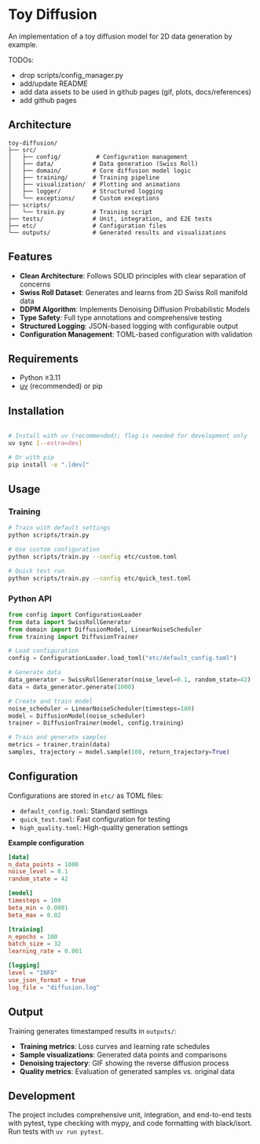 # Toy Diffusion

An implementation of a toy diffusion model for 2D data generation by example.

TODOs:

* drop scripts/config_manager.py
* add/update README
* add data assets to be used in github pages (gif, plots, docs/references)
* add github pages

## Architecture

```
toy-diffusion/
├── src/
│   ├── config/          # Configuration management
│   ├── data/           # Data generation (Swiss Roll)
│   ├── domain/         # Core diffusion model logic
│   ├── training/       # Training pipeline
│   ├── visualization/  # Plotting and animations
│   ├── logger/         # Structured logging
│   └── exceptions/     # Custom exceptions
├── scripts/
│   └── train.py        # Training script
├── tests/              # Unit, integration, and E2E tests
├── etc/                # Configuration files
└── outputs/            # Generated results and visualizations
```

## Features

- **Clean Architecture**: Follows SOLID principles with clear separation of concerns
- **Swiss Roll Dataset**: Generates and learns from 2D Swiss Roll manifold data
- **DDPM Algorithm**: Implements Denoising Diffusion Probabilistic Models
- **Type Safety**: Full type annotations and comprehensive testing
- **Structured Logging**: JSON-based logging with configurable output
- **Configuration Management**: TOML-based configuration with validation

## Requirements

- Python ≥3.11
- [uv](https://docs.astral.sh/uv/) (recommended) or pip

## Installation

```bash

# Install with uv (recommended); flag is needed for development only
uv sync [--extra=dev]

# Or with pip
pip install -e ".[dev]"
```

## Usage

### Training

```bash
# Train with default settings
python scripts/train.py

# Use custom configuration
python scripts/train.py --config etc/custom.toml

# Quick test run
python scripts/train.py --config etc/quick_test.toml
```

### Python API

```python
from config import ConfigurationLoader
from data import SwissRollGenerator
from domain import DiffusionModel, LinearNoiseScheduler
from training import DiffusionTrainer

# Load configuration
config = ConfigurationLoader.load_toml("etc/default_config.toml")

# Generate data
data_generator = SwissRollGenerator(noise_level=0.1, random_state=42)
data = data_generator.generate(1000)

# Create and train model
noise_scheduler = LinearNoiseScheduler(timesteps=100)
model = DiffusionModel(noise_scheduler)
trainer = DiffusionTrainer(model, config.training)

# Train and generate samples
metrics = trainer.train(data)
samples, trajectory = model.sample(100, return_trajectory=True)
```

## Configuration

Configurations are stored in `etc/` as TOML files:

- `default_config.toml`: Standard settings
- `quick_test.toml`: Fast configuration for testing
- `high_quality.toml`: High-quality generation settings

**Example configuration**

```toml
[data]
n_data_points = 1000
noise_level = 0.1
random_state = 42

[model]
timesteps = 100
beta_min = 0.0001
beta_max = 0.02

[training]
n_epochs = 100
batch_size = 32
learning_rate = 0.001

[logging]
level = "INFO"
use_json_format = true
log_file = "diffusion.log"
```

## Output

Training generates timestamped results in `outputs/`:

- **Training metrics**: Loss curves and learning rate schedules
- **Sample visualizations**: Generated data points and comparisons
- **Denoising trajectory**: GIF showing the reverse diffusion process
- **Quality metrics**: Evaluation of generated samples vs. original data

## Development

The project includes comprehensive unit, integration, and end-to-end tests with pytest, type checking with mypy, and code formatting with black/isort. Run tests with `uv run pytest`.

